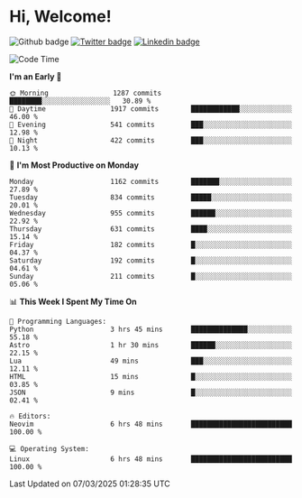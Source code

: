   # Hi, Welcome!
  ![Github badge](https://img.shields.io/github/followers/kraken-afk.svg?style=social&label=Follow&maxAge=2592000)
  [![Twitter badge](https://img.shields.io/badge/-Twitter-00acee?style=flat-square&logo=Twitter&logoColor=white)](https://twitter.com/trshppl)
  [![Linkedin badge](https://img.shields.io/badge/LinkedIn-0077B5?style=flat-square&logo=linkedin&logoColor=white)](https://www.linkedin.com/in/noveanrer)
<!--START_SECTION:waka-->
![Code Time](http://img.shields.io/badge/Code%20Time-832%20hrs-blue)

**I'm an Early 🐤** 

```text
🌞 Morning                1287 commits        ████████░░░░░░░░░░░░░░░░░   30.89 % 
🌆 Daytime                1917 commits        ████████████░░░░░░░░░░░░░   46.00 % 
🌃 Evening                541 commits         ███░░░░░░░░░░░░░░░░░░░░░░   12.98 % 
🌙 Night                  422 commits         ███░░░░░░░░░░░░░░░░░░░░░░   10.13 % 
```
📅 **I'm Most Productive on Monday** 

```text
Monday                   1162 commits        ███████░░░░░░░░░░░░░░░░░░   27.89 % 
Tuesday                  834 commits         █████░░░░░░░░░░░░░░░░░░░░   20.01 % 
Wednesday                955 commits         ██████░░░░░░░░░░░░░░░░░░░   22.92 % 
Thursday                 631 commits         ████░░░░░░░░░░░░░░░░░░░░░   15.14 % 
Friday                   182 commits         █░░░░░░░░░░░░░░░░░░░░░░░░   04.37 % 
Saturday                 192 commits         █░░░░░░░░░░░░░░░░░░░░░░░░   04.61 % 
Sunday                   211 commits         █░░░░░░░░░░░░░░░░░░░░░░░░   05.06 % 
```


📊 **This Week I Spent My Time On** 

```text
💬 Programming Languages: 
Python                   3 hrs 45 mins       ██████████████░░░░░░░░░░░   55.18 % 
Astro                    1 hr 30 mins        ██████░░░░░░░░░░░░░░░░░░░   22.15 % 
Lua                      49 mins             ███░░░░░░░░░░░░░░░░░░░░░░   12.11 % 
HTML                     15 mins             █░░░░░░░░░░░░░░░░░░░░░░░░   03.85 % 
JSON                     9 mins              █░░░░░░░░░░░░░░░░░░░░░░░░   02.41 % 

🔥 Editors: 
Neovim                   6 hrs 48 mins       █████████████████████████   100.00 % 

💻 Operating System: 
Linux                    6 hrs 48 mins       █████████████████████████   100.00 % 
```


 Last Updated on 07/03/2025 01:28:35 UTC
<!--END_SECTION:waka-->